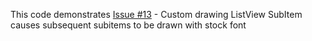 This code demonstrates [Issue #13](https://github.com/JackTrapper/DelphiBugs/issues/13) - Custom drawing ListView SubItem causes subsequent subitems to be drawn with stock font

